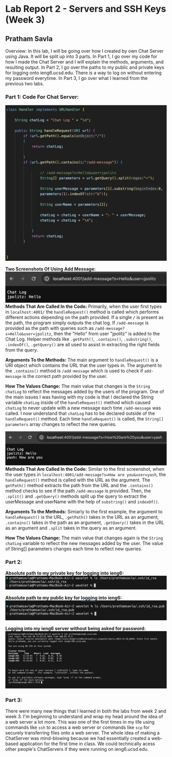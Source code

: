 # Lab Report 2 - Servers and SSH Keys (Week 3)
## Pratham Savla

Overview: In this lab, I will be going over how I created by own Chat Server using Java. It will be split up into 3 parts. In Part 1, I go over my code for how I made the Chat Server and I will explain the methods, arguments, and resulting output. In Part 2, I go over the paths to my public and private keys for logging onto ieng6.ucsd.edu. There is a way to log on without entering my password everytime. In Part 3, I go over what I learned from the previous two labs.

### Part 1: Code For Chat Server:

![Code For Chat Server](part1.png)

**Two Screenshots Of Using Add Message:**
![Using Add Message #1](part2.png)
**Methods That Are Called In the Code:** Primarily, when the user first types in `localhost:4001/` the `handleRequest()` method is called which performs different actions depending on the path provided. If a single `/` is present as the path, the program simply outputs the chat log. If   `/add-message` is provided as the path with queries such as `/add-message?s=Hello&user=jpolitz`, then the "Hello" from user "jpolitz" is added to the Chat Log. Helper methods like `.getPath()`, `.contains()`, `.substring()`, `.indexOf()`, `.getQuery()` are all used to assist in extracting the right fields from the query. 

**Arguments To the Methods:** The main argument to `handleRequest()` is a URI object which contains the URL that the user types in. The argument to the `.contains()` method is `/add-message` which is used to check if `add-message` is the correct path provided by the user. 

**How The Values Change:** The main value that changes is the `String chatLog` to reflect the messages added by the users of the program. One of the main issues I was having with my code is that I declared the String variable `chatLog` inside of the `handleRequest()` method which caused `chatLog` to never update with a new message each time `/add-message` was called. I now understand that `chatLog` has to be declared outside of the `handleRequest()` method. Each time `handleRequest()` is called, the `String[] parameters` array changes to reflect the new queries.

![Using Add Message #2](part3.png)
**Methods That Are Called In the Code:** Similar to the first screenshot, when the user types in `localhost:4001/add-message?s=How are you&user=yash`, the `handleRequest()` method is called with the URL as the argument. The `getPath()` method extracts the path from the URL and the `.contains()` method checks to see if the path `/add-message` is provided. Then, the `.split()` and `.getQuery()` methods split up the query to extract the userMessage and userName with the help of `substring()` and `indexOf()`.

**Arguments To the Methods:** Simiarly to the first example, the argument to `handleRequest()` is the URL, `.getPath()` takes in the URL as an argument, `.contains()` takes in the path as an argument, `.getQuery()` takes in the URL as an argument and `.split` takes in the query as an argument.

**How The Values Change:** The main value that changes again is the `String chatLog` variable to reflect the new messages added by the user. The value of String[] parameters changes each time to reflect new queries. 

### Part 2:

**Absolute path to my private key for logging into ieng6:**
![Private Key](part5.png)

**Absolute path to my public key for logging into ieng6:**
![Public Key](part4.png)

**Logging into my ieng6 server without being asked for password:**
![No password](part6.png)

### Part 3:
There were many new things that I learned in both the labs from week 2 and week 3. I'm beginning to understand and wrap my head around the idea of a web server a lot more. This was one of the first times in my life using commands like `ssh` to access a web server or commands like `scp` for securely transferring files onto a web server. The whole idea of making a ChatServer was mind-blowing because we had essentially created a web-based application for the first time in class. We could technically acess other people's ChatServers if they were running on ieng6.ucsd.edu.


